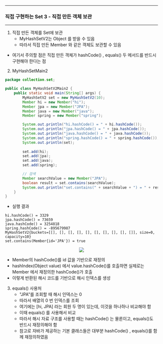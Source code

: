 -----
### 직접 구현하는 Set 3 - 직접 만든 객체 보관
-----
1. 직접 만든 객체를 Set에 보관
   - MyHashSetV2는 Object 를 받을 수 있음
   - 따라서 직접 만든 Member 와 같은 객체도 보관할 수 있음
  - 여기서 주의할 점은 직접 만든 객체가 hashCode() , equals() 두 메서드를 반드시 구현해야 한다는 점

2. MyHashSetMain2
```java
package collection.set;

public class MyHashSetV2Main2 {
    public static void main(String[] args) {
        MyHashSetV2 set = new MyHashSetV2(10);
        Member hi = new Member("hi");
        Member jpa = new Member("JPA");
        Member java = new Member("java");
        Member spring = new Member("spring");

        System.out.println("hi.hashCode() = " + hi.hashCode());
        System.out.println("jpa.hashCode() = " + jpa.hashCode());
        System.out.println("java.hashCode() = " + java.hashCode());
        System.out.println("spring.hashCode() = " + spring.hashCode());
        System.out.println(set);
        
        set.add(hi);
        set.add(jpa);
        set.add(java);
        set.add(spring);

        // 검색
        Member searchValue = new Member("JPA");
        boolean result = set.contains(searchValue);
        System.out.println("set.contains(" + searchValue + ") = " + result);
    }
}
```
  - 실행 결과
```
hi.hashCode() = 3329
jpa.hashCode() = 73659
java.hashCode() = 3254818
spring.hashCode() = -895679987
MyHashSetV2{buckets=[[], [], [], [], [], [], [], [], [], []], size=0, capacity=10}
set.contains(Member{id='JPA'}) = true
```

<div align="center">
<img src="https://github.com/user-attachments/assets/dd0f5177-1066-455e-893f-981b87764307">
</div>

  - Member의 hashCode()를 id 값을 기반으로 재정의
  - hashIndex(Object value) 에서 value.hashCode()를 호출하면 실제로는 Member 에서 재정의한 hashCode()가 호출
  - 이렇게 반환된 해시 코드를 기반으로 해시 인덱스를 생성

3. equals() 사용처
   - "JPA"를 조회할 때 해시 인덱스는 0
   - 따라서 배열의 0 번 인덱스를 조회
   - 여기에는 [hi, JPA] 라는 회원 두 명이 있는데, 이것을 하나하나 비교해야 함
   - 이때 equals() 를 사용해서 비교
   - 따라서 해시 자료 구조를 사용할 때는 hashCode() 는 물론이고, equals()도 반드시 재정의해야 함
   - 참고로 자바가 제공하는 기본 클래스들은 대부분 hashCode() , equals()를 함께 재정의하였음
